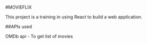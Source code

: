 #MOVIEFLIX

This project is a training in using React to build a web application.

##APIs used

OMDb api - To get list of movies